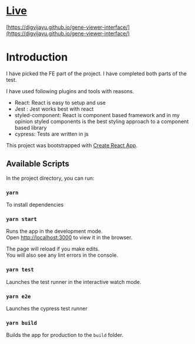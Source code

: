# [Live](https://digvijayu.github.io/gene-viewer-interface/)

[https://digvijayu.github.io/gene-viewer-interface/](https://digvijayu.github.io/gene-viewer-interface/)

# Introduction

I have picked the FE part of the project. I have completed both parts of the test.

I have used following plugins and tools with reasons.

- React: React is easy to setup and use
- Jest : Jest works best with react
- styled-component: React is component based framework and in my opinion styled components is the best styling approach to a component based library
- cypress: Tests are written in js

This project was bootstrapped with [Create React App](https://github.com/facebook/create-react-app).

## Available Scripts

In the project directory, you can run:

### `yarn`

To install dependencies

### `yarn start`

Runs the app in the development mode.\
Open [http://localhost:3000](http://localhost:3000) to view it in the browser.

The page will reload if you make edits.\
You will also see any lint errors in the console.

### `yarn test`

Launches the test runner in the interactive watch mode.

### `yarn e2e`

Launches the cypress test runner

### `yarn build`

Builds the app for production to the `build` folder.
